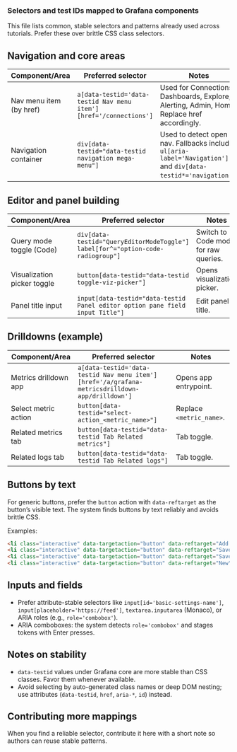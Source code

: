 ### Selectors and test IDs mapped to Grafana components

This file lists common, stable selectors and patterns already used across tutorials. Prefer these over brittle CSS class selectors.

## Navigation and core areas

| Component/Area | Preferred selector | Notes |
|---|---|---|
| Nav menu item (by href) | `a[data-testid='data-testid Nav menu item'][href='/connections']` | Used for Connections, Dashboards, Explore, Alerting, Admin, Home. Replace href accordingly. |
| Navigation container | `div[data-testid="data-testid navigation mega-menu"]` | Used to detect open nav. Fallbacks include `ul[aria-label='Navigation']` and `div[data-testid*='navigation']`. |

## Editor and panel building

| Component/Area | Preferred selector | Notes |
|---|---|---|
| Query mode toggle (Code) | `div[data-testid="QueryEditorModeToggle"] label[for^="option-code-radiogroup"]` | Switch to Code mode for raw queries. |
| Visualization picker toggle | `button[data-testid="data-testid toggle-viz-picker"]` | Opens visualization picker. |
| Panel title input | `input[data-testid="data-testid Panel editor option pane field input Title"]` | Edit panel title. |

## Drilldowns (example)

| Component/Area | Preferred selector | Notes |
|---|---|---|
| Metrics drilldown app | `a[data-testid='data-testid Nav menu item'][href='/a/grafana-metricsdrilldown-app/drilldown']` | Opens app entrypoint. |
| Select metric action | `button[data-testid="select-action_<metric_name>"]` | Replace `<metric_name>`. |
| Related metrics tab | `button[data-testid="data-testid Tab Related metrics"]` | Tab toggle. |
| Related logs tab | `button[data-testid="data-testid Tab Related logs"]` | Tab toggle. |

## Buttons by text

For generic buttons, prefer the `button` action with `data-reftarget` as the button’s visible text. The system finds buttons by text reliably and avoids brittle CSS.

Examples:
```html
<li class="interactive" data-targetaction="button" data-reftarget="Add new data source"></li>
<li class="interactive" data-targetaction="button" data-reftarget="Save & test"></li>
<li class="interactive" data-targetaction="button" data-reftarget="Save"></li>
<li class="interactive" data-targetaction="button" data-reftarget="New"></li>
```

## Inputs and fields

- Prefer attribute-stable selectors like `input[id='basic-settings-name']`, `input[placeholder='https://feed']`, `textarea.inputarea` (Monaco), or ARIA roles (e.g., `role='combobox'`).
- ARIA comboboxes: the system detects `role='combobox'` and stages tokens with Enter presses.

## Notes on stability

- `data-testid` values under Grafana core are more stable than CSS classes. Favor them whenever available.
- Avoid selecting by auto-generated class names or deep DOM nesting; use attributes (`data-testid`, `href`, `aria-*`, `id`) instead.

## Contributing more mappings

When you find a reliable selector, contribute it here with a short note so authors can reuse stable patterns.
